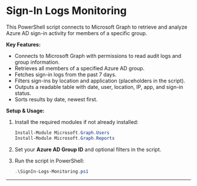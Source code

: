 # Sign-In Logs Monitoring

This PowerShell script connects to Microsoft Graph to retrieve and analyze Azure AD sign-in activity for members of a specific group.

**Key Features:**

* Connects to Microsoft Graph with permissions to read audit logs and group information.
* Retrieves all members of a specified Azure AD group.
* Fetches sign-in logs from the past 7 days.
* Filters sign-ins by location and application (placeholders in the script).
* Outputs a readable table with date, user, location, IP, app, and sign-in status.
* Sorts results by date, newest first.

**Setup & Usage:**

1. Install the required modules if not already installed:

   ```powershell
   Install-Module Microsoft.Graph.Users
   Install-Module Microsoft.Graph.Reports
   ```
2. Set your **Azure AD Group ID** and optional filters in the script.
3. Run the script in PowerShell:

   ```powershell
   .\SignIn-Logs-Monitoring.ps1
   ```

---

